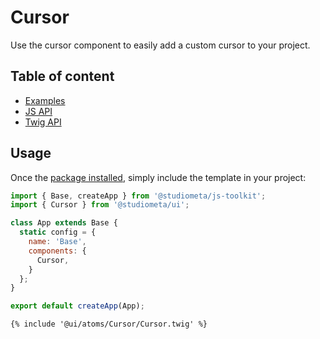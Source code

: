 # Cursor <Badges :texts="badges" />

<script setup>
  import pkg from '@studiometa/ui/atoms/Cursor/package.json';
  const badges = [`v${pkg.version}`, 'Twig', 'JS'];
</script>

Use the cursor component to easily add a custom cursor to your project.

## Table of content

- [Examples](./examples.html)
- [JS API](./js-api.html)
- [Twig API](./twig-api.html)

## Usage

Once the [package installed](/guide/installation/), simply include the template in your project:

```js {2,8}
import { Base, createApp } from '@studiometa/js-toolkit';
import { Cursor } from '@studiometa/ui';

class App extends Base {
  static config = {
    name: 'Base',
    components: {
      Cursor,
    }
  };
}

export default createApp(App);
```
```twig
{% include '@ui/atoms/Cursor/Cursor.twig' %}
```
